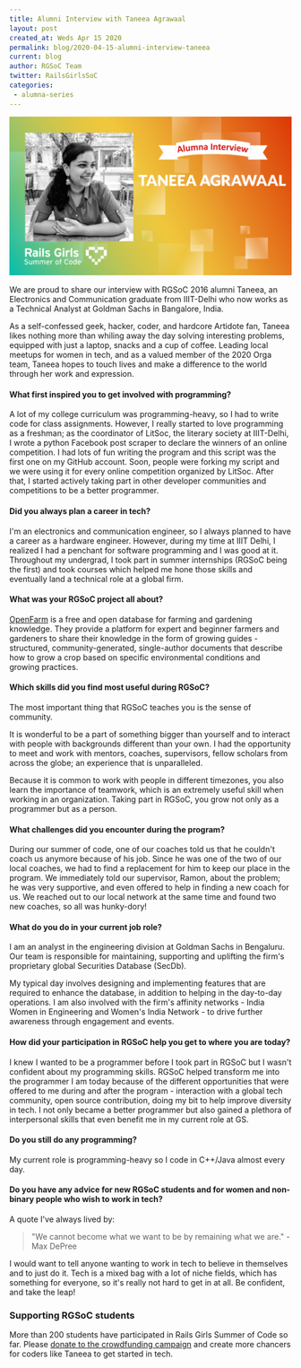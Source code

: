```yaml
---
title: Alumni Interview with Taneea Agrawaal
layout: post
created_at: Weds Apr 15 2020
permalink: blog/2020-04-15-alumni-interview-taneea
current: blog
author: RGSoC Team
twitter: RailsGirlsSoC
categories:
 - alumna-series
---
```

 
![](/img/blog/2020/Alumni-Interview-Taneea.png)
 
<p>We are proud to share our interview with RGSoC 2016 alumni Taneea, an Electronics and Communication graduate from IIIT-Delhi who now works as a Technical Analyst at Goldman Sachs in Bangalore, India.</p>

<p>As a self-confessed geek, hacker, coder, and hardcore Artidote fan, Taneea likes nothing more than whiling away the day solving interesting problems, equipped with just a laptop, snacks and a cup of coffee. Leading local meetups for women in tech, and as a valued member of the 2020 Orga team, Taneea hopes to touch lives and make a difference to the world through her work and expression.</p>
 
<h4>What first inspired you to get involved with programming? </h4>
 
<p>A lot of my college curriculum was programming-heavy, so I had to write code for class assignments. However, I really started to love programming as a freshman; as the coordinator of LitSoc, the literary society at IIIT-Delhi, I wrote a python Facebook post scraper to declare the winners of an online competition. I had lots of fun writing the program and this script was the first one on my GitHub account. Soon, people were forking my script and we were using it for every online competition organized by LitSoc. After that, I started actively taking part in other developer communities and competitions to be a better programmer.</p>
 
<h4>Did you always plan a career in tech? </h4>
 
<p>I'm an electronics and communication engineer, so I always planned to have a career as a hardware engineer. However, during my time at IIIT Delhi, I realized I had a penchant for software programming and I was good at it. Throughout my undergrad, I took part in summer internships (RGSoC being the first) and took courses which helped me hone those skills and eventually land a technical role at a global firm.</p>
 
<h4>What was your RGSoC project all about?</h4>
 
<p><a href="https://openfarm.cc/">OpenFarm</a> is a free and open database for farming and gardening knowledge. They provide a platform for expert and beginner farmers and gardeners to share their knowledge in the form of growing guides - structured, community-generated, single-author documents that describe how to grow a crop based on specific environmental conditions and growing practices.</p>
 
<h4>Which skills did you find most useful during RGSoC?</h4>
 
<p>The most important thing that RGSoC teaches you is the sense of community.</p>

<p>It is wonderful to be a part of something bigger than yourself and to interact with people with backgrounds different than your own. I had the opportunity to meet and work with mentors, coaches, supervisors, fellow scholars from across the globe; an experience that is unparalleled.</p>

<p>Because it is common to work with people in different timezones, you also learn the importance of teamwork, which is an extremely useful skill when working in an organization. Taking part in RGSoC, you grow not only as a programmer but as a person.</p>
 
<h4>What challenges did you encounter during the program? </h4>
 
<p>During our summer of code, one of our coaches told us that he couldn't coach us anymore because of his job. Since he was one of the two of our local coaches, we had to find a replacement for him to keep our place in the program. We immediately told our supervisor, Ramon, about the problem; he was very supportive, and even offered to help in finding a new coach for us. We reached out to our local network at the same time and found two new coaches, so all was hunky-dory!</p>

<h4>What do you do in your current job role? </h4>
 
<p>I am an analyst in the engineering division at Goldman Sachs in Bengaluru. Our team is responsible for maintaining, supporting and uplifting the firm's proprietary global Securities Database (SecDb).</p>

<p>My typical day involves designing and implementing features that are required to enhance the database, in addition to helping in the day-to-day operations. I am also involved with the firm's affinity networks - India Women in Engineering and Women's India Network - to drive further awareness through engagement and events.</p>
 
<h4>How did your participation in RGSoC help you get to where you are today? </h4>
 
<p>I knew I wanted to be a programmer before I took part in RGSoC but I wasn't confident about my programming skills. RGSoC helped transform me into the programmer I am today because of the different opportunities that were offered to me during and after the program - interaction with a global tech community, open source contribution, doing my bit to help improve diversity in tech. I not only became a better programmer but also gained a plethora of interpersonal skills that even benefit me in my current role at GS.</p>
 
<h4>Do you still do any programming? </h4>
 
<p>My current role is programming-heavy so I code in C++/Java almost every day.</p>
 
<h4>Do you have any advice for new RGSoC students and for women and non-binary people who wish to work in tech? </h4>

<p>A quote I've always lived by:</p>

> "We cannot become what we want to be by remaining what we are." - Max DePree

<p>I would want to tell anyone wanting to work in tech to believe in themselves and to just do it. Tech is a mixed bag with a lot of niche fields, which has something for everyone, so it's really not hard to get in at all. Be confident, and take the leap!

<h3>Supporting RGSoC students</h3>

<p>More than 200 students have participated in Rails Girls Summer of Code so far. Please <a href="https://railsgirlssummerofcode.org/campaign/">donate to the crowdfunding campaign</a> and create more chancers for coders like Taneea to get started in tech.</p>
